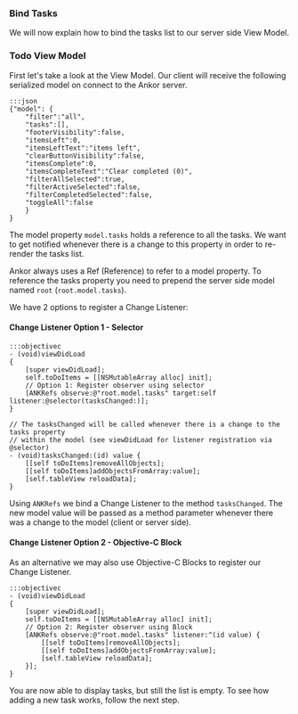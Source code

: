 ### Bind Tasks

We will now explain how to bind the tasks list to our server side View Model.

### Todo View Model

First let's take a look at the View Model. Our client will receive the following serialized model on
connect to the Ankor server.

    :::json
    {"model": {
        "filter":"all",
        "tasks":[],
        "footerVisibility":false,
        "itemsLeft":0,
        "itemsLeftText":"items left",
        "clearButtonVisibility":false,
        "itemsComplete":0,
        "itemsCompleteText":"Clear completed (0)",
        "filterAllSelected":true,
        "filterActiveSelected":false,
        "filterCompletedSelected":false,
        "toggleAll":false
        }
    }

The model property `model.tasks` holds a reference to all the tasks. We want to get notified whenever
there is a change to this property in order to re-render the tasks list.

Ankor always uses a Ref (Reference) to refer to a model property.
To reference the tasks property you need to prepend the server side model named `root` (`root.model.tasks`).

We have 2 options to register a Change Listener:

#### Change Listener Option 1 - Selector

    :::objectivec
    - (void)viewDidLoad
    {
        [super viewDidLoad];
        self.toDoItems = [[NSMutableArray alloc] init];
        // Option 1: Register observer using selector
        [ANKRefs observe:@"root.model.tasks" target:self listener:@selector(tasksChanged:)];
    }

    // The tasksChanged will be called whenever there is a change to the tasks property
    // within the model (see viewDidLoad for listener registration via @selector)
    - (void)tasksChanged:(id) value {
        [[self toDoItems]removeAllObjects];
        [[self toDoItems]addObjectsFromArray:value];
        [self.tableView reloadData];
    }

Using `ANKRefs` we bind a Change Listener to the method `tasksChanged`. The new model value will be
passed as a method parameter whenever there was a change to the model (client or server side).

#### Change Listener Option 2 - Objective-C Block

As an alternative we may also use Objective-C Blocks to register our Change Listener.

    :::objectivec
    - (void)viewDidLoad
    {
        [super viewDidLoad];
        self.toDoItems = [[NSMutableArray alloc] init];
        // Option 2: Register observer using Block
        [ANKRefs observe:@"root.model.tasks" listener:^(id value) {
            [[self toDoItems]removeAllObjects];
            [[self toDoItems]addObjectsFromArray:value];
            [self.tableView reloadData];
        }];
    }

You are now able to display tasks, but still the list is empty.
To see how adding a new task works, follow the next step.

